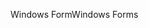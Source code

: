 <span data-ttu-id="fab04-101">Windows Form</span><span class="sxs-lookup"><span data-stu-id="fab04-101">Windows Forms</span></span>